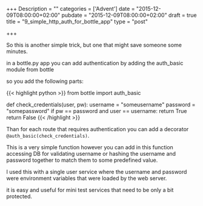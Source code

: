 +++
Description = ""
categories = ['Advent']
date = "2015-12-09T08:00:00+02:00"
pubdate = "2015-12-09T08:00:00+02:00"
draft = true
title = "9_simple_http_auth_for_bottle_app"
type = "post"

+++

So this is another simple trick, but one that might save someone some minutes.

in a bottle.py app you can add authentication by adding the auth_basic module from bottle

so you add the following parts:

{{< highlight python >}}
from bottle import auth_basic

def check_credentials(user, pw):
    username = "someusername"
    password = "somepassword"
    if pw == password and user == username:
        return True
    return False
{{< /highlight >}}

Than for each route that requires authentication you can add a decorator ```@auth_basic(check_credentials)```.

This is a very simple function however you can add in this function accessing DB for validating username or hashing the username and password together to match them to some predefined value.

I used this with a single user service where the username and password were environment variables that were loaded by the web server.

it is easy and useful for mini test services that need to be only a bit protected.
